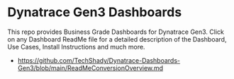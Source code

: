 # Dynatrace Gen3 Dashboards

This repo provides Business Grade Dashboards for Dynatrace Gen3. Click on any Dashboard ReadMe file for a detailed description of the Dashboard, Use Cases, Install Instructions and much more.

- https://github.com/TechShady/Dynatrace-Dashboards-Gen3/blob/main/ReadMeConversionOverview.md
